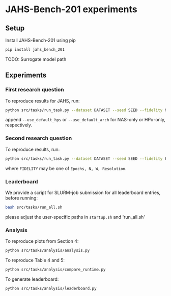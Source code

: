 # JAHS-Bench-201 experiments

## Setup

Install JAHS-Bench-201 using pip

```bash
pip install jahs_bench_201
```

TODO: Surrogate model path

## Experiments

### First research question
To reproduce results for JAHS, run:

```bash
python src/tasks/run_task.py --dataset DATASET --seed SEED --fidelity None
```

append `--use_default_hps` or `--use_default_arch` for NAS-only or HPo-only, respectively.

### Second research question
To reproduce results, run:

```bash
python src/tasks/run_task.py --dataset DATASET --seed SEED --fidelity FIDELITY
```

where `FIDELITY` may be one of `Epochs, N, W, Resolution`.

### Leaderboard

We provide a script for SLURM-job submission for all leaderboard entries, before running:

```bash
bash src/tasks/run_all.sh
```

please adjust the user-specific paths in `startup.sh` and 'run_all.sh'

### Analysis

To reproduce plots from Section 4:

```bash
python src/tasks/analysis/analysis.py
```

To reproduce Table 4 and 5:

```bash
python src/tasks/analysis/compare_runtime.py
```

To generate leaderboard: 

```bash
python src/tasks/analysis/leaderboard.py
```
